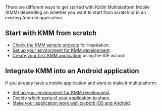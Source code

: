 [//]: # (title: Getting started)
[//]: # (auxiliary-id: Getting_started)

There are different ways to get started with Kotlin Multiplatform Mobile (KMM) depending on whether you want to start from scratch or in an existing Android application.

## Start with KMM from scratch

* [Check the KMM sample projects](samples.md) for inspiration.
* [Set up your environment for KMM development](setup.md).
* [Create your first KMM application](create-first-app.md) using the IDE wizard.

## Integrate KMM into an Android application

If you already have a mobile application and want to make it multiplatform:

* [Set up your environment for KMM development](setup.md).
* [Decide which parts of your application to share](integrate-in-existing-app.md#decide-what-to-share).
* [Make your application work well on both iOS and Android](integrate-in-existing-app.md#integrate-kmm-into-an-existing-application).
